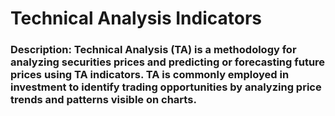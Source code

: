 # Technical Analysis Indicators  
### Description: Technical Analysis (TA) is a methodology for analyzing securities prices and predicting or forecasting future prices using TA indicators. TA is commonly employed in investment to identify trading opportunities by analyzing price trends and patterns visible on charts.  
